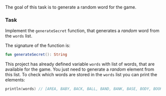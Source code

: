 The goal of this task is to generate a random word for the game.

### Task

Implement the `generateSecret` function, that generates a _random_ word from the `words` list.

<div class="hint" title="Push me to see the new signature of the generateSecret function">

The signature of the function is:
```kotlin
fun generateSecret(): String
```
</div>

This project has already defined variable `words` with list of words, that are available for the game.
You just need to generate a _random_ element from this list.
To check which words are stored in the `words` list you can print the elements:
```kotlin
println(words) // [AREA, BABY, BACK, BALL, BAND, BANK, BASE, BODY, BOOK, ... ]
```
